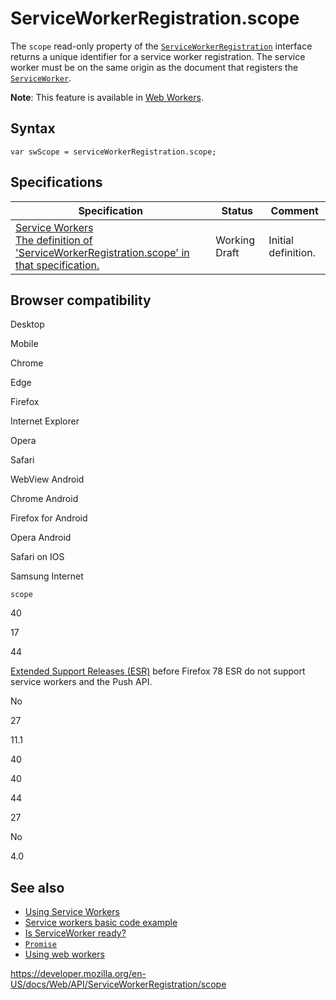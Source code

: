 ServiceWorkerRegistration.scope
===============================

The `scope` read-only property of the [`ServiceWorkerRegistration`](../serviceworkerregistration) interface returns a unique identifier for a service worker registration. The service worker must be on the same origin as the document that registers the [`ServiceWorker`](../serviceworker).

**Note**: This feature is available in [Web Workers](../web_workers_api).

Syntax
------

    var swScope = serviceWorkerRegistration.scope;

Specifications
--------------

<table><thead><tr class="header"><th>Specification</th><th>Status</th><th>Comment</th></tr></thead><tbody><tr class="odd"><td><a href="https://w3c.github.io/ServiceWorker/#dom-serviceworkerregistration-scope">Service Workers<br />
<span class="small">The definition of 'ServiceWorkerRegistration.scope' in that specification.</span></a></td><td><span class="spec-wd">Working Draft</span></td><td>Initial definition.</td></tr></tbody></table>

Browser compatibility
---------------------

Desktop

Mobile

Chrome

Edge

Firefox

Internet Explorer

Opera

Safari

WebView Android

Chrome Android

Firefox for Android

Opera Android

Safari on IOS

Samsung Internet

`scope`

40

17

44

[Extended Support Releases (ESR)](https://www.mozilla.org/en-US/firefox/organizations/) before Firefox 78 ESR do not support service workers and the Push API.

No

27

11.1

40

40

44

27

No

4.0

See also
--------

-   [Using Service Workers](../service_worker_api/using_service_workers)
-   [Service workers basic code example](https://github.com/mdn/sw-test)
-   [Is ServiceWorker ready?](https://jakearchibald.github.io/isserviceworkerready/)
-   [`Promise`](https://developer.mozilla.org/en-US/docs/Web/JavaScript/Reference/Global_Objects/Promise)
-   [Using web workers](../web_workers_api/using_web_workers)

<a href="https://developer.mozilla.org/en-US/docs/Web/API/ServiceWorkerRegistration/scope" class="_attribution-link">https://developer.mozilla.org/en-US/docs/Web/API/ServiceWorkerRegistration/scope</a>
